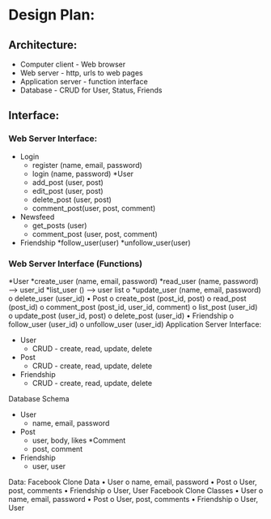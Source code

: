 # Design Plan:

## Architecture:
* Computer client - Web browser
* Web server - http, urls to web pages
* Application server - function interface
* Database - CRUD for User, Status, Friends

## Interface:
### Web Server Interface:
* Login 
	* register (name, email, password)
	* login (name, password)
*User
	* add_post (user, post)
	* edit_post (user, post)
	* delete_post (user, post) 
	* comment_post(user, post, comment)
* Newsfeed
	* get_posts (user)
	* comment_post (user, post, comment)
* Friendship
	*follow_user(user)
	*unfollow_user(user)



### Web Server Interface (Functions)
*User
	*create_user (name, email, password)
	*read_user (name, password) --> user_id
	*list_user () --> user list
o	*update_user (name, email, password)
o	delete_user (user_id)
•	Post
o	create_post (post_id, post)
o	read_post (post_id)
o	comment_post (post_id, user_id, comment)
o	list_post (user_id)	
o	update_post (user_id, post)
o	delete_post (user_id)
•	Friendship
o	follow_user (user_id)
o	unfollow_user (user_id)
Application Server Interface:
* User
	* CRUD - create, read, update, delete
* Post
	* CRUD - create, read, update, delete
* Friendship
	* CRUD - create, read, update, delete

Database Schema
* User
	* name, email, password
* Post
	* user, body, likes
*Comment
	* post, comment
* Friendship
	* user, user

Data:
Facebook Clone Data
•	User
o	name, email, password
•	Post
o	User, post, comments
•	Friendship
o	User, User
Facebook Clone Classes
•	User
o	name, email, password
•	Post
o	User, post, comments
•	Friendship
o	User, User



